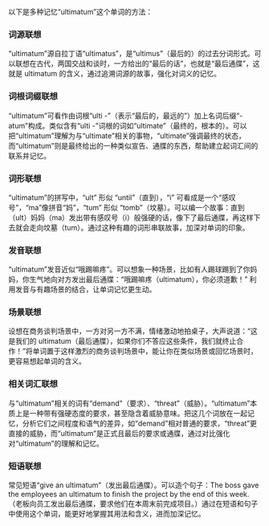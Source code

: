 以下是多种记忆“ultimatum”这个单词的方法：

### 词源联想
“ultimatum”源自拉丁语“ultimatus”，是“ultimus”（最后的）的过去分词形式。可以联想在古代，两国交战和谈时，一方给出的“最后的话”，也就是“最后通牒”，这就是 ultimatum 的含义，通过追溯词源的故事，强化对词义的记忆。 

### 词根词缀联想 
“ultimatum”可看作由词根“ulti -”（表示“最后的，最远的”）加上名词后缀“-atum”构成。类似含有“ulti -”词根的词如“ultimate”（最终的，根本的）。可以把“ultimatum”理解为与“ultimate”相关的事物，“ultimate”强调最终的状态，而“ultimatum”则是最终给出的一种类似宣告、通牒的东西，帮助建立起词汇间的联系并记忆。

### 词形联想 
“ultimatum”的拼写中，“ult” 形似 “until”（直到），“i” 可看成是一个“感叹号”，“ma”像拼音“妈”，“tum” 形似 “tomb”（坟墓）。可以编一个故事：直到（ult）妈妈（ma）发出带有感叹号（i）般强硬的话，像下了最后通牒，再这样下去就会走向坟墓（tum）。通过这种有趣的词形串联故事，加深对单词的印象。 

### 发音联想 
“ultimatum”发音近似“哦踢嘛疼”。可以想象一种场景，比如有人踢球踢到了你妈妈，你生气地向对方发出最后通牒：“哦踢嘛疼（ultimatum），你必须道歉！” 利用发音与有趣场景的结合，让单词记忆更生动。 

### 场景联想 
设想在商务谈判场景中，一方对另一方不满，情绪激动地拍桌子，大声说道：“这是我们的 ultimatum（最后通牒），如果你们不答应这些条件，我们就终止合作！”将单词置于这样激烈的商务谈判场景中，能让你在类似场景或回忆场景时，更容易想起单词的含义。 

### 相关词汇联想 
与“ultimatum”相关的词有“demand”（要求）、“threat”（威胁）。“ultimatum”本质上是一种带有强硬态度的要求，甚至隐含着威胁意味。把这几个词放在一起记忆，分析它们之间程度和语气的差异，如“demand”相对普通的要求，“threat”更直接的威胁，而“ultimatum”是正式且最后的要求或通牒，通过对比强化对“ultimatum”的理解和记忆。 

### 短语联想 
常见短语“give an ultimatum”（发出最后通牒）。可以造个句子：The boss gave the employees an ultimatum to finish the project by the end of this week.（老板向员工发出最后通牒，要求他们在本周末前完成项目。）通过在短语和句子中使用这个单词，能更好地掌握其用法和含义，进而加深记忆。 